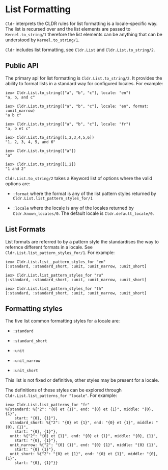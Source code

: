 # List Formatting

`Cldr` interprets the CLDR rules for list formatting is a locale-specific way.  The list is recursed over and the list elements are passed to `Kernel.to_string/1` therefore the list elements can be anything that can be understood by `Kernel.to_string/1`.

`Cldr` includes list formatting, see `Cldr.List` and `Cldr.List.to_string/2`.

## Public API

The primary api for list formatting is `Cldr.List.to_string/2`.  It provides the ability to format lists in a standard way for configured locales. For example:

    iex> Cldr.List.to_string(["a", "b", "c"], locale: "en")
    "a, b, and c"

    iex> Cldr.List.to_string(["a", "b", "c"], locale: "en", format: :unit_narrow)
    "a b c"

    iex> Cldr.List.to_string(["a", "b", "c"], locale: "fr")
    "a, b et c"

    iex> Cldr.List.to_string([1,2,3,4,5,6])
    "1, 2, 3, 4, 5, and 6"

    iex> Cldr.List.to_string(["a"])
    "a"

    iex> Cldr.List.to_string([1,2])
    "1 and 2"

`Cldr.List.to_string/2` takes a Keyword list of options where the valid options are:

* `:format` where the format is any of the list pattern styles returned by `Cldr.List.list_pattern_styles_for/1`

* `:locale` where the locale is any of the locales returned by `Cldr.known_locales/0`.  The default locale is `Cldr.default_locale/0`.

## List Formats

List formats are referred to by a pattern style the standardises the way to refernce different formats in a locale.  See `Cldr.List.list_pattern_styles_for/1`.  For example:

    iex> Cldr.List.list__pattern_styles_for "en"
    [:standard, :standard_short, :unit, :unit_narrow, :unit_short]

    iex> Cldr.List.list_pattern_styles_for "ru"
    [:standard, :standard_short, :unit, :unit_narrow, :unit_short]

    iex> Cldr.List.list_pattern_styles_for "th"
    [:standard, :standard_short, :unit, :unit_narrow, :unit_short]

## Formatting styles

The five list common formatting styles for a locale are:

* `:standard`

* `:standard_short`

* `:unit`

* `:unit_narrow`

* `:unit_short`

This list is not fixed or definitive, other styles may be present for a locale.

The definitions of these styles can be explored through `Cldr.List.list_patterns_for "locale"`. For example:

    iex> Cldr.List.list_patterns_for "fr"
    %{standard: %{"2": "{0} et {1}", end: "{0} et {1}", middle: "{0}, {1}",
        start: "{0}, {1}"},
      standard_short: %{"2": "{0} et {1}", end: "{0} et {1}", middle: "{0}, {1}",
        start: "{0}, {1}"},
      unit: %{"2": "{0} et {1}", end: "{0} et {1}", middle: "{0}, {1}",
        start: "{0}, {1}"},
      unit_narrow: %{"2": "{0} {1}", end: "{0} {1}", middle: "{0} {1}",
        start: "{0} {1}"},
      unit_short: %{"2": "{0} et {1}", end: "{0} et {1}", middle: "{0}, {1}",
        start: "{0}, {1}"}}
